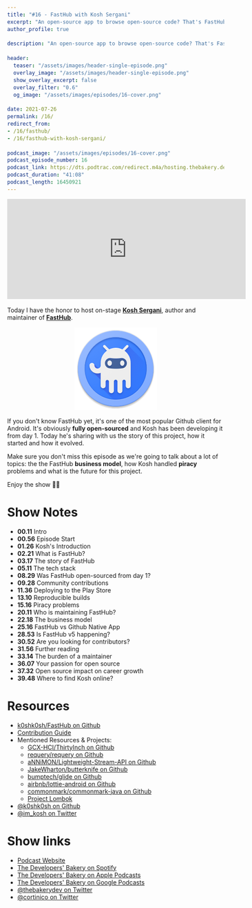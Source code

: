 ```yaml
---
title: "#16 - FastHub with Kosh Sergani"
excerpt: "An open-source app to browse open-source code? That's FastHub, one of the best Android app for Github. Kosh it's on stage to tell us the story behind it."
author_profile: true

description: "An open-source app to browse open-source code? That's FastHub, one of the best Android app for Github. Kosh it's on stage to tell us the story behind it."

header:
  teaser: "/assets/images/header-single-episode.png"
  overlay_image: "/assets/images/header-single-episode.png"
  show_overlay_excerpt: false
  overlay_filter: "0.6"
  og_image: "/assets/images/episodes/16-cover.png"

date: 2021-07-26
permalink: /16/
redirect_from:
- /16/fasthub/
- /16/fasthub-with-kosh-sergani/

podcast_image: "/assets/images/episodes/16-cover.png"
podcast_episode_number: 16
podcast_link: https://dts.podtrac.com/redirect.m4a/hosting.thebakery.dev/16-thedevelopersbakery-fasthub.m4a
podcast_duration: "41:08"
podcast_length: 16450921
---
```


<iframe src="https://open.spotify.com/embed-podcast/show/4jV6Yoz7D38sZJlYMzJm3k" width="110%" height="232" frameborder="0" allowtransparency="true" allow="encrypted-media"></iframe>

Today I have the honor to host on-stage [**Kosh Sergani**](https://twitter.com/im_kosh), author and maintainer of [**FastHub**](https://github.com/k0shk0sh/FastHub). 

<p align="center">
 <img src="/assets/images/posts/fasthub-logo.png"/>
</p>

If you don't know FastHub yet, it's one of the most popular Github client for Android. It's obviously **fully open-sourced** and Kosh has been developing it from day 1. Today he's sharing with us the story of this project, how it started and how it evolved.

Make sure you don't miss this episode as we're going to talk about a lot of topics: the the FastHub **business model**, how Kosh handled **piracy** problems and what is the future for this project.  

Enjoy the show 👨‍🍳

# Show Notes

- **00.11** Intro
- **00.56** Episode Start
- **01.26** Kosh's Introduction
- **02.21** What is FastHub?
- **03.17** The story of FastHub
- **05.11** The tech stack
- **08.29** Was FastHub open-sourced from day 1?
- **09.28** Community contributions
- **11.36** Deploying to the Play Store
- **13.10** Reproducible builds
- **15.16** Piracy problems
- **20.11** Who is maintaining FastHub?
- **22.18** The business model
- **25.16** FastHub vs Github Native App
- **28.53** Is FastHub v5 happening?
- **30.52** Are you looking for contributors?
- **31.56** Further reading
- **33.14** The burden of a maintainer
- **36.07** Your passion for open source
- **37.32** Open source impact on career growth
- **39.48** Where to find Kosh online?

# Resources

* <i class="fab fa-github"></i> [k0shk0sh/FastHub on Github](https://github.com/k0shk0sh/FastHub)
* <i class="fas fa-link"></i> [Contribution Guide](https://github.com/k0shk0sh/FastHub/blob/development/.github/CONTRIBUTING.md)
* Mentioned Resources & Projects:
    * <i class="fab fa-github"></i> [GCX-HCI/ThirtyInch on Github](https://github.com/GCX-HCI/ThirtyInch)
    * <i class="fab fa-github"></i> [requery/requery on Github](https://github.com/requery/requery)
    * <i class="fab fa-github"></i> [aNNiMON/Lightweight-Stream-API on Github](https://github.com/aNNiMON/Lightweight-Stream-API)
    * <i class="fab fa-github"></i> [JakeWharton/butterknife on Github](https://github.com/JakeWharton/butterknife)
    * <i class="fab fa-github"></i> [bumptech/glide on Github](https://github.com/bumptech/glide)
    * <i class="fab fa-github"></i> [airbnb/lottie-android on Github](https://github.com/airbnb/lottie-android)
    * <i class="fab fa-github"></i> [commonmark/commonmark-java on Github](https://github.com/commonmark/commonmark-java)
    * <i class="fas fa-link"></i> [Project Lombok](https://projectlombok.org/)
* <i class="fab fa-github"></i> [@k0shk0sh on Github](https://github.com/k0shk0sh)
* <i class="fab fa-twitter"></i> [@im_kosh on Twitter](https://twitter.com/im_kosh)


# Show links

* <i class="fas fa-link"></i> [Podcast Website](https://thebakery.dev)
* <i class="fab fa-spotify"></i> [The Developers' Bakery on Spotify](https://open.spotify.com/show/4jV6Yoz7D38sZJlYMzJm3k?si=AL3ske_0R_CKlEScMhYhug)
* <i class="fas fa-podcast"></i> [The Developers' Bakery on Apple Podcasts](https://podcasts.apple.com/us/podcast/the-developers-bakery/id1542849034)
* <i class="fab fa-google-play"></i> [The Developers' Bakery on Google Podcasts](https://podcasts.google.com/feed/aHR0cHM6Ly90aGViYWtlcnkuZGV2L3BvZGNhc3QueG1s)
* <i class="fab fa-twitter"></i> [@thebakerydev on Twitter](https://twitter.com/thebakerydev)
* <i class="fab fa-twitter"></i> [@cortinico on Twitter](https://twitter.com/cortinico)
